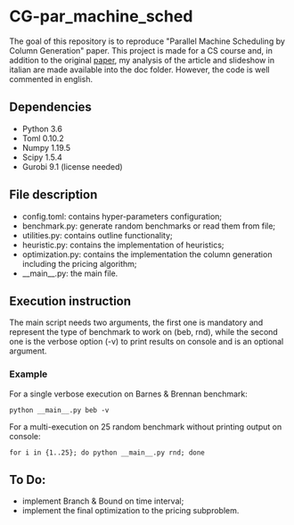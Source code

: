 # CG-par_machine_sched
The goal of this repository is to reproduce "Parallel Machine Scheduling by Column Generation" paper.
This project is made for a CS course and, in addition to the original [paper](https://core.ac.uk/download/pdf/80112183.pdf), my analysis of the article and slideshow in italian are made available into the doc folder.
However, the code is well commented in english.

## Dependencies
* Python 3.6
* Toml 0.10.2
* Numpy 1.19.5
* Scipy 1.5.4
* Gurobi 9.1 (license needed)

## File description
- config.toml: contains hyper-parameters configuration;
- benchmark.py: generate random benchmarks or read them from file;
- utilities.py: contains outline functionality;
- heuristic.py: contains the implementation of heuristics;
- optimization.py: contains the implementation the column generation including the pricing algorithm;
- \_\_main__.py: the main file.

## Execution instruction
The main script needs two arguments, the first one is mandatory and represent the type of benchmark to work on (beb, rnd), while the second one is the verbose option (-v) to print results on console and is an optional argument.   

### Example
For a single verbose execution on Barnes & Brennan benchmark:
```
python __main__.py beb -v
```
For a multi-execution on 25 random benchmark without printing output on console:
```
for i in {1..25}; do python __main__.py rnd; done
```

## To Do:
- implement Branch & Bound on time interval;
- implement the final optimization to the pricing subproblem.